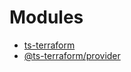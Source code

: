# Modules

- [ts-terraform](/modules/ts-terraform)
- [@ts-terraform/provider](/modules/ts-terraform/provider)
